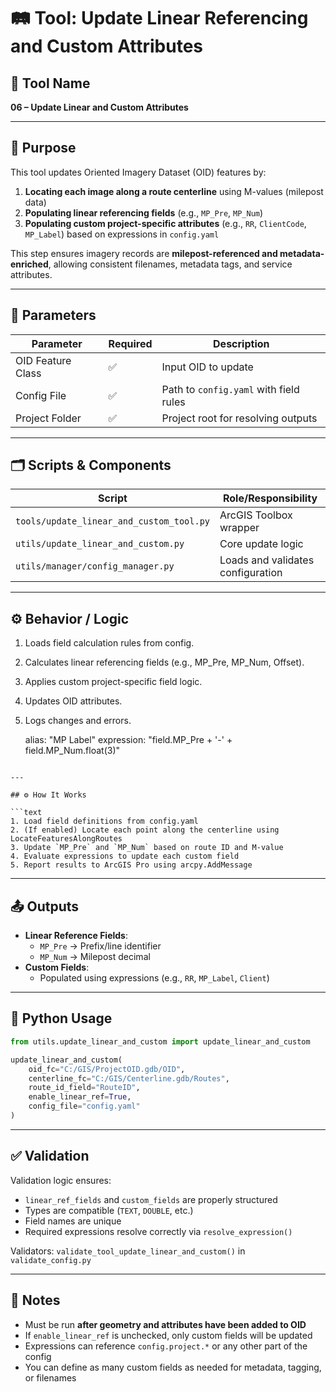 # 🛤 Tool: Update Linear Referencing and Custom Attributes

## 🧰 Tool Name
**06 – Update Linear and Custom Attributes**

---

## 🧭 Purpose

This tool updates Oriented Imagery Dataset (OID) features by:

1. **Locating each image along a route centerline** using M-values (milepost data)
2. **Populating linear referencing fields** (e.g., `MP_Pre`, `MP_Num`)
3. **Populating custom project-specific attributes** (e.g., `RR`, `ClientCode`, `MP_Label`) based on expressions in `config.yaml`

This step ensures imagery records are **milepost-referenced and metadata-enriched**, allowing consistent filenames, metadata tags, and service attributes.

---

## 🧰 Parameters

| Parameter            | Required | Description                                      |
|----------------------|----------|--------------------------------------------------|
| OID Feature Class    | ✅       | Input OID to update                              |
| Config File          | ✅       | Path to `config.yaml` with field rules           |
| Project Folder       | ✅       | Project root for resolving outputs               |

---

## 🗂️ Scripts & Components

| Script                                  | Role/Responsibility                |
|-----------------------------------------|------------------------------------|
| `tools/update_linear_and_custom_tool.py`| ArcGIS Toolbox wrapper             |
| `utils/update_linear_and_custom.py`     | Core update logic                  |
| `utils/manager/config_manager.py`       | Loads and validates configuration  |

---

## ⚙️ Behavior / Logic

1. Loads field calculation rules from config.
2. Calculates linear referencing fields (e.g., MP_Pre, MP_Num, Offset).
3. Applies custom project-specific field logic.
4. Updates OID attributes.
5. Logs changes and errors.

    alias: "MP Label"
    expression: "field.MP_Pre + '-' + field.MP_Num.float(3)"
```

---

## ⚙️ How It Works

```text
1. Load field definitions from config.yaml
2. (If enabled) Locate each point along the centerline using LocateFeaturesAlongRoutes
3. Update `MP_Pre` and `MP_Num` based on route ID and M-value
4. Evaluate expressions to update each custom field
5. Report results to ArcGIS Pro using arcpy.AddMessage
```

---

## 📤 Outputs

- **Linear Reference Fields**:
  - `MP_Pre` → Prefix/line identifier
  - `MP_Num` → Milepost decimal
- **Custom Fields**:
  - Populated using expressions (e.g., `RR`, `MP_Label`, `Client`)

---

## 🧪 Python Usage

```python
from utils.update_linear_and_custom import update_linear_and_custom

update_linear_and_custom(
    oid_fc="C:/GIS/ProjectOID.gdb/OID",
    centerline_fc="C:/GIS/Centerline.gdb/Routes",
    route_id_field="RouteID",
    enable_linear_ref=True,
    config_file="config.yaml"
)
```

---

## ✅ Validation

Validation logic ensures:

- `linear_ref_fields` and `custom_fields` are properly structured
- Types are compatible (`TEXT`, `DOUBLE`, etc.)
- Field names are unique
- Required expressions resolve correctly via `resolve_expression()`

Validators: `validate_tool_update_linear_and_custom()` in `validate_config.py`

---

## 📝 Notes

- Must be run **after geometry and attributes have been added to OID**
- If `enable_linear_ref` is unchecked, only custom fields will be updated
- Expressions can reference `config.project.*` or any other part of the config
- You can define as many custom fields as needed for metadata, tagging, or filenames
